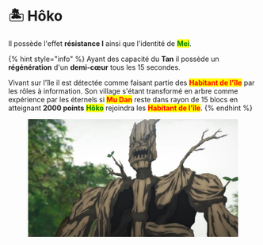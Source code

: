 # 🏝 Hôko

Il possède l'effet **résistance I** ainsi que l'identité de <mark style="color:green;">**Mei**</mark>.

{% hint style="info" %}
Ayant des capacité du **Tan** il possède un **régénération** d'un **demi-cœur** tous les 15 secondes.

Vivant sur l'île il est détectée comme faisant partie des <mark style="color:red;">**Habitant de l'île**</mark> par les rôles à information. Son village s'étant transformé en arbre comme expérience par les éternels si <mark style="color:red;">**Mu Dan**</mark> reste dans rayon de 15 blocs en atteignant **2000 points** <mark style="color:green;">**Hôko**</mark> rejoindra les <mark style="color:red;">**Habitant de l'île**</mark>.
{% endhint %}

<figure><img src="../../../.gitbook/assets/hoko-cover.webp" alt="" width="563"><figcaption></figcaption></figure>
